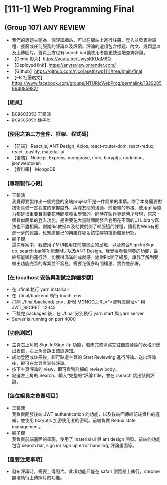 # [111-1] Web Programming Final
## (Group 107) ANY REVIEW
- 我們的專題主題為一個評論網站，可以在網站上進行註冊、登入並發表對課程、餐廳或任何服務的評論以及評價。評論的選項包含標題、內文、幾顆星以及上傳圖片。首頁上方也有search bar讓使用者能更快速地查詢評論。
- 【Demo 影片】https://youtu.be/UwysKKUqM6Q
- 【Deployed link】https://anyreview.onrender.com/
- 【Github】https://github.com/nico1aseth/wp1111/tree/main/final
- 【FB 社團貼文】 https://www.facebook.com/groups/NTURicWebProg/permalink/1829285964085982/

### 【組員】
- B08603053 王鏡溏
- B09505050 魏子傑

### 【使用之第三方套件、框架、程式碼】
- 【前端】
  React.js, ANT Design, Axios, react-router-dom, react-redux, react-toastify, material-ui
- 【後端】
  Node.js, Express, mongoose, cors, bcryptjs, nodemon, jsonwebtoken
- 【資料庫】
  MongoDB

### 【專題製作心得】
- 王鏡溏  
  我覺得要製作出一個完整的全端project不是一件簡單的事情。除了本身需要對技術具備一定程度的掌握度外，與隊友間的溝通、前後端的串接、使用git等能力都是很重要且需要花時間培養＆學習的。同時在製作專題時才發現，原來一個看似簡單的登入功能，是需要花大量時間開發且套用在不同的UI Library寫法也不盡相同。謝謝Ric教授以及助教們開了網服這門課程，讓我對Web有更進一步的認識，也知道自己的興趣在哪＆該往哪項技術繼續研究。
- 魏子傑  
  這次專案中，我使用了MUI套用在前端畫面的呈現，以及整合Sign In/Sign up, search bar等功能至MUI以及ANT Design。我覺得看著開發的功能，最終都能順利運行時，能獲得滿滿的成就感。謝謝Ric開了網服，讓我了解到要做出功能完善的專案並不容易，需要花很多時間構思、實作並部署。
  
### 【在 localhost 安裝與測試之詳細步驟】
- 在 ./final 執行 yarn install:all
- 在 ./final/backend 執行 touch .env
- 打開 ./final/backend/.env，新增 MONGO_URL="<資料庫網址>" 與 JWT_SECRET=12345
- 下載完 packages 後，在 ./final 分別執行 yarn start 與 yarn server
- Server is running on port 4000

### 【功能測試】
- 主頁右上角的 Sign In/Sign Up 功能，若未完整填寫完註冊或登陸的表格即送出表單，右上角會跳出錯誤通知。
- 成功登陸或註冊後，即可點選主頁的 Start Reviewing 進行評論。送出評論後，即可在主頁看到該評論。
- 按下主頁評論的 view，即可看到詳細的 review body。
- 點選左上角的 Search，輸入“完整的”評論 title，會在 /search 跳出該則評論。

### 【每位組員之負責項目】
- 王鏡溏  
  我負責開發後端 JWT authentication 的功能，以及後端回傳給前端資料的邏輯，並使用 bcryptjs 加密使用者的密碼。前端負責 Redux state management。
- 魏子傑  
  我負責前端畫面的呈現，使用了 material ui 與 ant design 開發。前端的功能包含 search bar, sign in/ sign up error handling, 評論畫面等。

### 【重要注意事項】
- 發布評論時，需要上傳照片。此項功能只能在 safari 瀏覽器上執行，chrome 無法執行上傳照片的功能。
